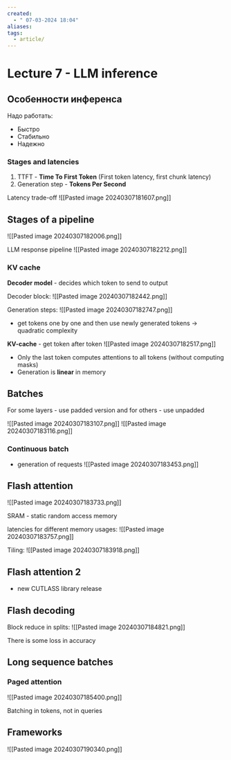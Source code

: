 ```yaml
---
created:
  - " 07-03-2024 18:04"
aliases: 
tags:
  - article/
---
```


# Lecture 7 - LLM inference

## Особенности инференса
Надо работать:
- Быстро
- Стабильно
- Надежно


### Stages and latencies
1) TTFT - **Time To First Token** (First token latency, first chunk latency)
2) Generation step - **Tokens Per Second**

Latency trade-off
![[Pasted image 20240307181607.png]]

## Stages of a pipeline
![[Pasted image 20240307182006.png]]

LLM response pipeline
![[Pasted image 20240307182212.png]]


### KV cache
**Decoder** **model** - decides which token to send to output

Decoder block:
![[Pasted image 20240307182442.png]]

Generation steps:
![[Pasted image 20240307182747.png]]
- get tokens one by one and then use newly generated tokens $\to$ quadratic complexity

**KV-cache** - get token after token
![[Pasted image 20240307182517.png]]
- Only the last token computes attentions to all tokens (without computing masks)
- Generation is **linear** in memory 


## Batches
For some layers - use padded version and for others - use unpadded

![[Pasted image 20240307183107.png]]
![[Pasted image 20240307183116.png]]

### Continuous batch
- generation of requests 
![[Pasted image 20240307183453.png]]

## Flash attention
![[Pasted image 20240307183733.png]]

SRAM - static random access memory

latencies for different memory usages:
![[Pasted image 20240307183757.png]]

Tiling:
![[Pasted image 20240307183918.png]]

## Flash attention 2
- new CUTLASS library release


## Flash decoding

Block reduce in splits:
![[Pasted image 20240307184821.png]]

There is some loss in accuracy


## Long sequence batches

### Paged attention
![[Pasted image 20240307185400.png]]

Batching in tokens, not in queries



## Frameworks

![[Pasted image 20240307190340.png]]

